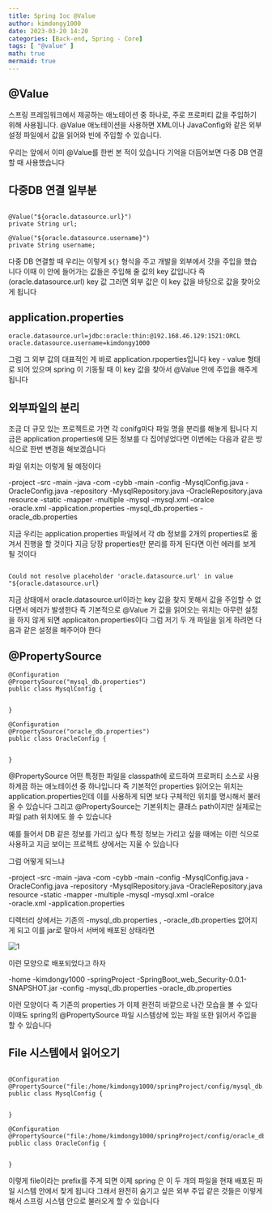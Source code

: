 ```yaml
---
title: Spring Ioc @Value
author: kimdongy1000
date: 2023-03-20 14:20
categories: [Back-end, Spring - Core]
tags: [ "@value" ]
math: true
mermaid: true
---
```


## @Value 
스프링 프레임워크에서 제공하는 애노테이션 중 하나로, 주로 프로퍼티 값을 주입하기 위해 사용됩니다. @Value 애노테이션을 사용하면 XML이나 JavaConfig와 같은 외부 설정 파일에서 값을 읽어와 빈에 주입할 수 있습니다.

우리는 앞에서 이미 @Value를 한번 본 적이 있습니다 기억을 더듬어보면 다중 DB 연결할 때 사용했습니다

## 다중DB 연결 일부분
```

@Value("${oracle.datasource.url}")
private String url;

@Value("${oracle.datasource.username}")
private String username;

```
다중 DB 연결할 때 우리는 이렇게 `${}` 형식을 주고 개발을 외부에서 갓을 주입을 했습니다 이때 이 안에 들어가는 값들은 주입해 줄 값의 key 값입니다 즉 (oracle.datasource.url) key 값 그러면 외부 값은 이 key 값을 바탕으로 값을 찾아오게 됩니다 

## application.properties 
```
oracle.datasource.url=jdbc:oracle:thin:@192.168.46.129:1521:ORCL
oracle.datasource.username=kimdongy1000

```
그럼 그 외부 값의 대표적인 게 바로 application.rpoperties입니다 key - value 형태로 되어 있으며 spring 이 기동될 때 이 key 값을 찾아서 @Value 안에 주입을 해주게 됩니다



## 외부파일의 분리 
조금 더 규모 있는 프로젝트로 가면 각 conifg마다 파일 명을 분리를 해놓게 됩니다 지금은 application.properties에 모든 정보를 다 집어넣었다면 이번에는 다음과 같은 방식으로 한번 변경을 해보겠습니다

파일 위치는 이렇게 될 예정이다

-project 
	-src
		-main
			-java
				-com
					-cybb
						-main
							-config
								-MysqlConfig.java
								-OracleConfig.java
							-repository
								-MysqlRepository.java
								-OracleRepository.java
						resource
							-static
								-mapper 
									-multiple
										-mysql
											-mysql.xml
										-oralce								
											-oracle.xml
						-application.properties
						-mysql_db.properties
						-oracle_db.properties

지금 우리는 application.properties 파일에서 각 db 정보를 2개의 properties로 옮겨서 진행을 할 것이다 지금 당장 properties만 분리를 하게 된다면 이런 에러를 보게 될 것이다

```

Could not resolve placeholder 'oracle.datasource.url' in value "${oracle.datasource.url}

```
지금 상태에서 oracle.datasource.url이라는 key 값을 찾지 못해서 값을 주입할 수 없다면서 에러가 발생한다 즉 기본적으로 @Value 가 값을 읽어오는 위치는 아무런 설정을 하지 않게 되면 applicaiton.properties이다 그럼 저기 두 개 파일을 읽게 하려면 다음과 같은 설정을 해주어야 한다

## @PropertySource
```
@Configuration
@PropertySource("mysql_db.properties")
public class MysqlConfig {


}

@Configuration
@PropertySource("oracle_db.properties")
public class OracleConfig {


}

```
@PropertySource 어떤 특정한 파일을 classpath에 로드하여 프로퍼티 소스로 사용하게끔 하는 애노테이션 중 하나입니다 즉 기본적인 properties 읽어오는 위치는 application.properties인데 이를 사용하게 되면 보다 구체적인 위치를 명시해서 불러올 수 있습니다 그리고 @PropertySource는 기본위치는 클래스 path이지만 실제로는 파일 path 위치에도 쓸 수 있습니다

예를 들어서 DB 같은 정보를 가리고 싶다 특정 정보는 가리고 싶을 때에는 이런 식으로 사용하고 지금 보이는 프로젝트 상에서는 지울 수 있습니다

그럼 어떻게 되느냐 

-project 
	-src
		-main
			-java
				-com
					-cybb
						-main
							-config
								-MysqlConfig.java
								-OracleConfig.java
							-repository
								-MysqlRepository.java
								-OracleRepository.java
						resource
							-static
								-mapper 
									-multiple
										-mysql
											-mysql.xml
										-oralce								
											-oracle.xml
						-application.properties

디렉터리 상에서는 기존의 -mysql_db.properties , -oracle_db.properties 없어지게 되고 이를 jar로 말아서 서버에 배포된 상태라면

![1](https://github.com/time-kimdongy1000/ImageStore/assets/58513678/37539c75-7490-4cd0-a3f7-faa27838495b)

이런 모양으로 배포되었다고 하자

-home
	-kimdongy1000
		-springProject
			-SpringBoot_web_Security-0.0.1-SNAPSHOT.jar
			-config
				-mysql_db.properties
				-oracle_db.properties

이런 모양이다 즉 기존의 properties 가 이제 완전히 바깥으로 나간 모습을 볼 수 있다 이때도 spring의 @PropertySource 파일 시스템상에 있는 파일 또한 읽어서 주입을 할 수 있습니다

## File 시스템에서 읽어오기 
```

@Configuration
@PropertySource("file:/home/kimdongy1000/springProject/config/mysql_db.properties")
public class MysqlConfig {


}

@Configuration
@PropertySource("file:/home/kimdongy1000/springProject/config/oracle_db.properties")
public class OracleConfig {


}

```

이렇게 file이라는 prefix를 주게 되면 이제 spring 은 이 두 개의 파일을 현재 배포된 파일 시스템 안에서 찾게 됩니다 그래서 완전히 숨기고 싶은 외부 주입 같은 것들은 이렇게 해서
스프링 시스템 안으로 불러오게 할 수 있습니다